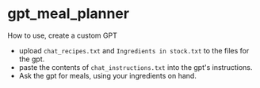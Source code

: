 # gpt_meal_planner

How to use, create a custom GPT

* upload `chat_recipes.txt` and `Ingredients in stock.txt` to the files for the gpt.
* paste the contents of `chat_instructions.txt` into the gpt's instructions.
* Ask the gpt for meals, using your ingredients on hand.